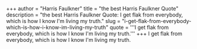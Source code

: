 +++
author = "Harris Faulkner"
title = "the best Harris Faulkner Quote"
description = "the best Harris Faulkner Quote: I get flak from everybody, which is how I know I'm living my truth."
slug = "i-get-flak-from-everybody-which-is-how-i-know-im-living-my-truth"
quote = '''I get flak from everybody, which is how I know I'm living my truth.'''
+++
I get flak from everybody, which is how I know I'm living my truth.
